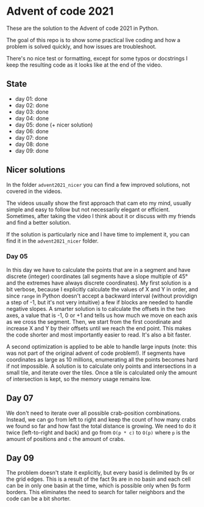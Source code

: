 # Advent of code 2021

These are the solution to the Advent of code 2021 in Python.

The goal of this repo is to show some practical live coding and how a problem is solved quickly, and how issues are troubleshoot.

There's no nice test or formatting, except for some typos or docstrings I keep the resulting code as it looks like at the end of the video.


## State

* day 01: done
* day 02: done
* day 03: done
* day 04: done
* day 05: done (+ nicer solution)
* day 06: done
* day 07: done
* day 08: done
* day 09: done

## Nicer solutions

In the folder `advent2021_nicer` you can find a few improved solutions, not covered in the videos.

The videos usually show the first approach that cam eto my mind, usually simple and easy to follow but not necessarily elegant or efficient. Sometimes, after taking the video I think about it or discuss with my friends and find a better solution.

If the solution is particularly nice and I have time to implement it, you can find it in the `advent2021_nicer` folder.

### Day 05

In this day we have to calculate the points that are in a segment and have discrete (integer) coordinates (all segments have a slope multiple of 45° and the extremes have always discrete coordinates). My first solution is a bit verbose, because I explicitly calculate the values of X and Y in order, and since `range` in Python doesn't accept a backward interval (without providign a step of -1, but it's not very intuitive) a few if blocks are needed to handle negative slopes.
A smarter solution is to calculate the offsets in the two axes, a value that is -1, 0 or +1 and tells us how much we move on each axis as we cross the segment.
Then, we start from the first coordinate and increase X and Y by their offsets until we reach the end point. This makes the code shorter and most importantly easier to read. It's also a bit faster.

A second optimization is applied to be able to handle large inputs (note: this was not part of the original advent of code problem!). If segments have coordinates as large as 10 millions, enumerating all the points becomes hard if not impossible. A solution is to calculate only points and intersections in a small tile, and iterate over the tiles. Once a tile is calculated only the amount of intersection is kept, so the memory usage remains low.

## Day 07

We don't need to iterate over all possible crab-position combinations.
Instead, we can go from left to right and keep the count of how many crabs we found so far and how fast the total distance is growing.
We need to do it twice (left-to-right and back) and go from `O(p * c)` to `O(p)` where `p` is the amount of positions and `c` the amount of crabs.

## Day 09

The problem doesn't state it explicitly, but every basid is delimited by 9s or the grid edges. This is a result of the fact 9s are in no basin and each cell can be in only one basin at the time, which is possible only when 9s form borders.
This eliminates the need to search for taller neighbors and the code can be a bit shorter.